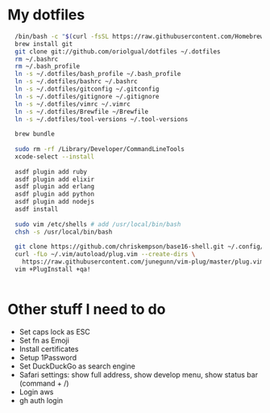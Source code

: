 # My dotfiles

```bash
  /bin/bash -c "$(curl -fsSL https://raw.githubusercontent.com/Homebrew/install/HEAD/install.sh)" # Installs homebrew
  brew install git
  git clone git://github.com/oriolgual/dotfiles ~/.dotfiles
  rm ~/.bashrc
  rm ~/.bash_profile
  ln -s ~/.dotfiles/bash_profile ~/.bash_profile
  ln -s ~/.dotfiles/bashrc ~/.bashrc
  ln -s ~/.dotfiles/gitconfig ~/.gitconfig
  ln -s ~/.dotfiles/gitignore ~/.gitignore
  ln -s ~/.dotfiles/vimrc ~/.vimrc
  ln -s ~/.dotfiles/Brewfile ~/Brewfile
  ln -s ~/.dotfiles/tool-versions ~/.tool-versions
 
  brew bundle
  
  sudo rm -rf /Library/Developer/CommandLineTools
  xcode-select --install
  
  asdf plugin add ruby
  asdf plugin add elixir
  asdf plugin add erlang
  asdf plugin add python
  asdf plugin add nodejs
  asdf install
  
  sudo vim /etc/shells # add /usr/local/bin/bash
  chsh -s /usr/local/bin/bash
  
  git clone https://github.com/chriskempson/base16-shell.git ~/.config/base16-shell
  curl -fLo ~/.vim/autoload/plug.vim --create-dirs \
    https://raw.githubusercontent.com/junegunn/vim-plug/master/plug.vim
  vim +PlugInstall +qa!
  
```

# Other stuff I need to do

* Set caps lock as ESC
* Set fn as Emoji
* Install certificates
* Setup 1Password
* Set DuckDuckGo as search engine
* Safari settings: show full address, show develop menu, show status bar (command + /)
* Login aws
* gh auth login
